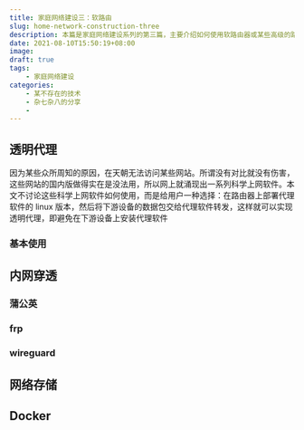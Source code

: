 ```yaml
---
title: 家庭网络建设三：软路由
slug: home-network-construction-three
description: 本篇是家庭网络建设系列的第三篇，主要介绍如何使用软路由器或某些高级的路由器提供的进阶功能
date: 2021-08-10T15:50:19+08:00
image: 
draft: true
tags:
    - 家庭网络建设
categories:
    - 某不存在的技术
    - 杂七杂八的分享
    - 
---
```


## 透明代理

因为某些众所周知的原因，在天朝无法访问某些网站。所谓没有对比就没有伤害，这些网站的国内版做得实在是没法用，所以网上就涌现出一系列科学上网软件。本文不讨论这些科学上网软件如何使用，而是给用户一种选择：在路由器上部署代理软件的 linux 版本，然后将下游设备的数据包交给代理软件转发，这样就可以实现透明代理，即避免在下游设备上安装代理软件

### 基本使用

## 内网穿透

### 蒲公英

### frp

### wireguard

## 网络存储

## Docker